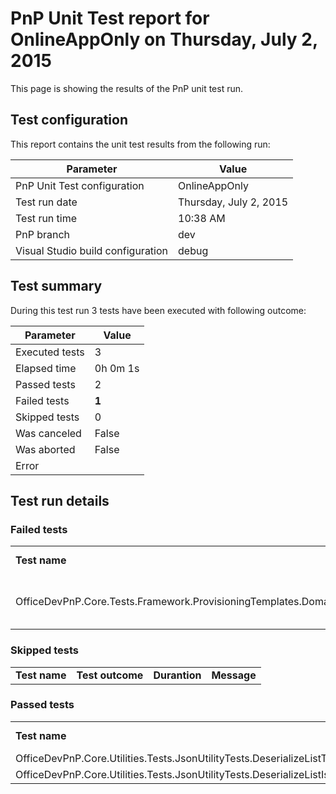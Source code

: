 # PnP Unit Test report for OnlineAppOnly on Thursday, July 2, 2015 #
This page is showing the results of the PnP unit test run.

## Test configuration ##
This report contains the unit test results from the following run:

Parameter | Value
----------|------
PnP Unit Test configuration | OnlineAppOnly
Test run date | Thursday, July 2, 2015
Test run time | 10:38 AM
PnP branch | dev
Visual Studio build configuration | debug

## Test summary ##
During this test run 3 tests have been executed with following outcome:

Parameter | Value
----------|------
Executed tests | 3
Elapsed time | 0h 0m 1s
Passed tests | 2
Failed tests | **1**
Skipped tests | 0
Was canceled | False
Was aborted | False
Error | 

## Test run details ##

### Failed tests ###
<table>
<tr>
<td><b>Test name</b></td>
<td><b>Test outcome</b></td>
<td><b>Durantion</b></td>
<td><b>Message</b></td>
</tr>
<tr><td>OfficeDevPnP.Core.Tests.Framework.ProvisioningTemplates.DomainModelTests.CanSerializeDomainObjectWithJsonFormatter</td><td>Failed</td><td>0h 0m 0s</td><td>Test method OfficeDevPnP.Core.Tests.Framework.ProvisioningTemplates.DomainModelTests.CanSerializeDomainObjectWithJsonFormatter threw exception: 
Newtonsoft.Json.JsonSerializationException: XmlNodeConverter can only convert JSON that begins with an object.</td></tr>

</table>


### Skipped tests ###
<table>
<tr>
<td><b>Test name</b></td>
<td><b>Test outcome</b></td>
<td><b>Durantion</b></td>
<td><b>Message</b></td>
</tr>

</table>


### Passed tests ###
<table>
<tr>
<td><b>Test name</b></td>
<td><b>Test outcome</b></td>
<td><b>Durantion</b></td>
</tr>
<tr><td>OfficeDevPnP.Core.Utilities.Tests.JsonUtilityTests.DeserializeListTest</td><td>Passed</td><td>0h 0m 0s</td></tr>
<tr><td>OfficeDevPnP.Core.Utilities.Tests.JsonUtilityTests.DeserializeListIsNotFixedSizeTest</td><td>Passed</td><td>0h 0m 0s</td></tr>

</table>



